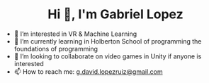 <h1 align="center">Hi 👋, I'm Gabriel Lopez</h1>

- 👀 I’m interested in VR & Machine Learning
- 🌱 I’m currently learning in Holberton School of programming the foundations of programming
- 💞️ I’m looking to collaborate on video games in Unity if anyone is interested
- 📫 How to reach me: g.david.lopezruiz@gmail.com

<!---
gabriel337/gabriel337 is a ✨ special ✨ repository because its `README.md` (this file) appears on your GitHub profile.
You can click the Preview link to take a look at your changes.
--->
